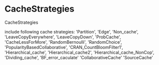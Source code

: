 # CacheStrategies
CacheStrategies

include following cache strategies:
       'Partition',
       'Edge',
       'Non_cache',
       'LeaveCopyEverywhere',
       'LeaveCopyDown',
       'ProbCache',
       'CacheLessForMore',
       'RandomBernoulli',
       'RandomChoice',
       'PopularityBasedCollaborative',
       'CRAN_CountBloomFilter1',
       'Hierarchical_cache',
       'Hierarchical_cache2',
       'Hierarchical_cache_NonCop',
       'Dividing_cache',
       'BF_error_caculate'
       'CollaborativeCache'
       'SourceCache'
